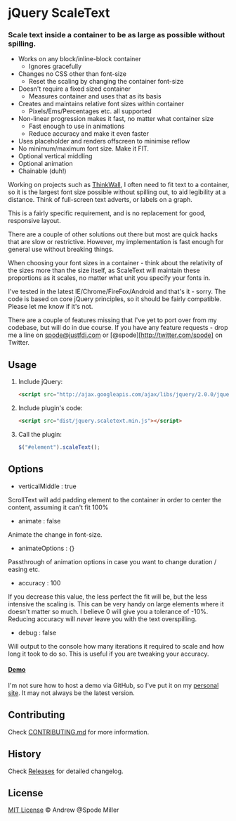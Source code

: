 # jQuery ScaleText

### Scale text inside a container to be as large as possible without spilling.

* Works on any block/inline-block container
  * Ignores gracefully
* Changes no CSS other than font-size
  * Reset the scaling by changing the container font-size
* Doesn't require a fixed sized container
  * Measures container and uses that as its basis
* Creates and maintains relative font sizes within container
  * Pixels/Ems/Percentages etc. all supported
* Non-linear progression makes it fast, no matter what container size
  * Fast enough to use in animations
  * Reduce accuracy and make it even faster
* Uses placeholder and renders offscreen to minimise reflow
* No minimum/maximum font size. Make it FIT.
* Optional vertical middling
* Optional animation
* Chainable (duh!)

Working on projects such as [ThinkWall](http://thinkwall.com), I often need to fit text to a container, so it is the largest font size possible without spilling out, to aid legibility at a distance. Think of full-screen text adverts, or labels on a graph.

This is a fairly specific requirement, and is no replacement for good, responsive layout. 

There are a couple of other solutions out there but most are quick hacks that are slow or restrictive. However, my implementation is fast enough for general use without breaking things. 

When choosing your font sizes in a container - think about the relativity of the sizes more than the size itself, as ScaleText will maintain these proportions as it scales, no matter what unit you specify your fonts in.

I've tested in the latest IE/Chrome/FireFox/Android and that's it - sorry. The code is based on core jQuery principles, so it should be fairly compatible. Please let me know if it's not.

There are a couple of features missing that I've yet to port over from my codebase, but will do in due course. If you have any feature requests - drop me a line on [spode@justfdi.com](mailto:spode@justfdi.com) or [@spode][http://twitter.com/spode] on Twitter.

## Usage

1. Include jQuery:

	```html
	<script src="http://ajax.googleapis.com/ajax/libs/jquery/2.0.0/jquery.min.js"></script>
	```

2. Include plugin's code:

	```html
	<script src="dist/jquery.scaletext.min.js"></script>
	```

3. Call the plugin:

	```javascript
	$("#element").scaleText();
	```

## Options

* verticalMiddle : true

ScrollText will add padding element to the container in order to center the content, assuming it can't fit 100%

* animate : false

Animate the change in font-size.

* animateOptions : {}

Passthrough of animation options in case you want to change duration / easing etc.

* accuracy : 100

If you decrease this value, the less perfect the fit will be, but the less intensive the scaling is. This can be very handy on large elements where it doesn't matter so much. I believe 0 will give you a tolerance of -10%. Reducing accuracy will *never* leave you with the text overspilling.

* debug : false

Will output to the console how many iterations it required to scale and how long it took to do so. This is useful if you are tweaking your accuracy.


#### [Demo](https://github.com/unclespode/jquery-scaletext/tree/master/demo)

I'm not sure how to host a demo via GitHub, so I've put it on my [personal site](http://spode.me/jquery-scaletext/demo). It may not always be the latest version.

## Contributing

Check [CONTRIBUTING.md](https://github.com/unclespode/jquery-scaletext/blob/master/CONTRIBUTING.md) for more information.

## History

Check [Releases](https://github.com/unclespode/jquery-scaletext/releases) for detailed changelog.

## License

[MIT License](http://zenorocha.mit-license.org/) © Andrew @Spode Miller
